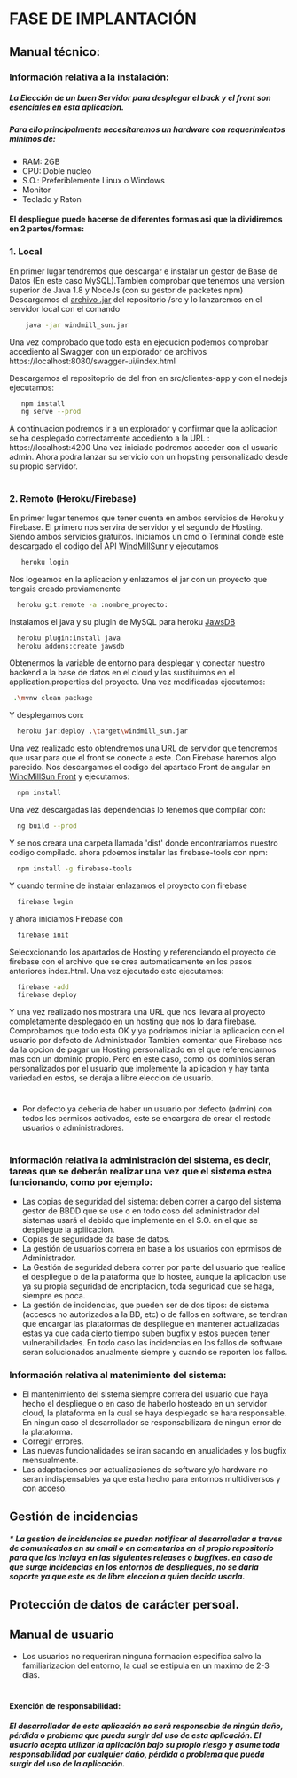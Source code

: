 # FASE DE IMPLANTACIÓN

## Manual técnico:

### Información relativa a la instalación: 
##### La Elección de un buen Servidor para desplegar el back y el front son esenciales en esta aplicacion. 
##### Para ello principalmente necesitaremos un hardware con requerimientos minimos de:
* RAM: 2GB 
* CPU: Doble nucleo 
* S.O.: Preferiblemente Linux o Windows
* Monitor
* Teclado y Raton
#### El despliegue puede hacerse de diferentes formas asi que la dividiremos en 2 partes/formas:
### 1. Local
En primer lugar tendremos que descargar e instalar un gestor de Base de Datos (En este caso MySQL).Tambien comprobar que tenemos una version superior de Java 1.8 y NodeJs (con su gestor de packetes npm)
Descargamos el [archivo .jar](../../src/windmill_sun.jar) del repositorio /src y lo lanzaremos en el servidor local con el comando 
```sh
    java -jar windmill_sun.jar
```
Una vez comprobado que todo esta en ejecucion podemos comprobar accediento al Swagger con un explorador de archivos https://localhost:8080/swagger-ui/index.html

Descargamos el repositoprio de del fron en src/clientes-app y con el nodejs ejecutamos:
```sh
   npm install 
   ng serve --prod
```
A continuacion podremos ir a un explorador y confirmar que la aplicacion se ha desplegado correctamente accediento a la URL : https://localhost:4200
Una vez iniciado podremos acceder con el usuario admin.
Ahora podra lanzar su servicio con un hopsting personalizado desde su propio servidor.
#
### 2. Remoto (Heroku/Firebase)
En primer lugar tenemos que tener cuenta en ambos servicios de Heroku y Firebase. El primero nos servira de servidor y el segundo de Hosting. Siendo ambos servicios gratuitos.
Iniciamos un cmd o Terminal donde este descargado el codigo del API [WindMillSunr](/src/spring-boot-backend-apirest) y ejecutamos
```sh
   heroku login
```
Nos logeamos en la aplicacion y enlazamos el jar con un proyecto que tengais creado previamenente
```sh
  heroku git:remote -a :nombre_proyecto:
```
Instalamos el java y su plugin de MySQL para heroku [JawsDB]
```sh
  heroku plugin:install java
  heroku addons:create jawsdb
```
Obtenermos la variable de entorno para desplegar y conectar nuestro backend a la base de datos en el cloud y las sustituimos en el application.properties del proyecto. Una vez modificadas ejecutamos:
```sh
 .\mvnw clean package
```
Y desplegamos con:
```sh
  heroku jar:deploy .\target\windmill_sun.jar
```
Una vez realizado esto obtendremos una URL de servidor que tendremos que usar para que el front se conecte a este.
Con Firebase haremos algo parecido. Nos descargamos el codigo del apartado Front de angular en  [WindMillSun Front](/src/clientes-app) y ejecutamos:
```sh
  npm install 
```
Una vez descargadas las dependencias lo tenemos que compilar con:
```sh
  ng build --prod
```
Y se nos creara una carpeta llamada 'dist' donde encontrariamos nuestro codigo compilado. ahora pdoemos instalar las firebase-tools con npm:
```sh
  npm install -g firebase-tools
```
Y cuando termine de instalar enlazamos el proyecto con firebase 
```sh
  firebase login
```
y ahora iniciamos Firebase con 
```sh
  firebase init
```
Selecxcionando los apartados de Hosting y referenciando el proyecto de firebase con el archivo que se crea automaticamente en los pasos anteriores index.html. Una vez ejecutado esto ejecutamos:
```sh
  firebase -add
  firebase deploy
```
Y una vez realizado nos mostrara una URL que nos llevara al proyecto completamente desplegado  en un hosting que nos lo dara firebase. Comprobamos que todo esta OK y ya podriamos iniciar la aplicacion con el usuario por defecto de Administrador
Tambien comentar que Firebase nos da la opcion de pagar un Hosting personalizado en el que referenciarnos mas con un dominio propio. Pero en este caso, como los dominios seran personalizados por el usuario que implemente la aplicacion y hay tanta variedad en estos, se deraja a libre eleccion de usuario.
#
* Por defecto ya deberia de haber un usuario por defecto (admin) con todos los permisos activados, este se encargara de crear el restode usuarios o administradores.
#

### Información relativa la administración del sistema, es decir, tareas que se deberán realizar una vez que el sistema estea funcionando, como por ejemplo:

* Las copias de seguridad del sistema: deben correr a cargo del sistema gestor de BBDD que se use o en todo coso del administrador del sistemas usará el debido que implemente en el S.O. en el que se despliegue la apliicacion.
* Copias de seguridade da base de datos.
* La gestión de usuarios correra en base a los usuarios con eprmisos de Administrador.
* La Gestión de seguridad debera correr por parte del usuario que realice el despliegue o de la plataforma que lo hostee, aunque la aplicacion use ya su propia seguridad de encriptacion, toda seguridad que se haga, siempre es poca.
* La gestión de incidencias, que pueden ser de dos tipos: de sistema (accesos no autorizados a la BD, etc) o de fallos en software, se tendran que encargar las plataformas de despliegue en mantener actualizadas estas ya que cada cierto tiempo suben bugfix y estos pueden tener vulnerabilidades. En todo caso las incidencias en los fallos de software seran solucionados anualmente siempre y cuando se reporten los fallos.

### Información relativa al matenimiento del sistema: 
* El mantenimiento del sistema siempre correra del usuario que haya hecho el despliegue o en caso de haberlo hosteado en un servidor cloud, la plataforma en la cual se haya desplegado se hara responsable. En ningun caso el desarrollador se responsabilizara de ningun error de la plataforma.
* Corregir errores.
* Las nuevas funcionalidades se iran sacando en anualidades y los bugfix mensualmente.
* Las adaptaciones por actualizaciones de software y/o hardware no seran indispensables ya que esta hecho para entornos multidiversos y con acceso.

## Gestión de incidencias
##### * La gestion de incidencias se pueden notificar al desarrollador a traves de comunicados en su email o en comentarios en el propio repositorio para que las incluya en las siguientes releases o bugfixes. en caso de que surge incidencias en los entornos de despliegues, no se daria soporte ya que este es de libre eleccion a quien decida usarla.

## Protección de datos de carácter persoal.

## Manual de usuario
* Los usuarios no requeriran ninguna formacion especifica salvo la familiarizacion del entorno, la cual se estipula en un maximo de 2-3 dias.

#

#### Exención de responsabilidad:

##### El desarrollador de esta aplicación no será responsable de ningún daño, pérdida o problema que pueda surgir del uso de esta aplicación. El usuario acepta utilizar la aplicación bajo su propio riesgo y asume toda responsabilidad por cualquier daño, pérdida o problema que pueda surgir del uso de la aplicación.

[jawsdb]:<https://www.jawsdb.com/>
